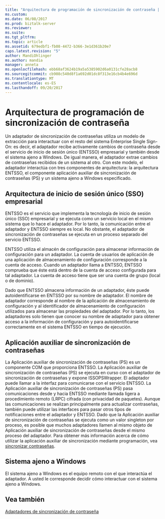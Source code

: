 ```yaml
---
title: "Arquitectura de programación de sincronización de contraseña | Documentos de Microsoft"
ms.custom: 
ms.date: 06/08/2017
ms.prod: biztalk-server
ms.reviewer: 
ms.suite: 
ms.tgt_pltfrm: 
ms.topic: article
ms.assetid: 679edbf1-fb08-4472-b366-3e1d361b20e7
caps.latest.revision: "5"
author: MandiOhlinger
ms.author: mandia
manager: anneta
ms.openlocfilehash: ebb68af3624b19a5a5385902d6a0131cfe28acb8
ms.sourcegitcommit: cb908c540d8f1a692d01dc8f313e16cb4b4e696d
ms.translationtype: MT
ms.contentlocale: es-ES
ms.lasthandoff: 09/20/2017
---
```

# <a name="password-sync-programming-architecture"></a>Arquitectura de programación de sincronización de contraseña
Un adaptador de sincronización de contraseñas utiliza un modelo de extracción para interactuar con el resto del sistema Enterprise Single Sign-On: es decir, el adaptador recibe activamente cambios de contraseña desde el servicio de inicio de sesión único (ENTSSO) empresarial y también desde el sistema ajeno a Windows. De igual manera, el adaptador extrae cambios de contraseñas recibidos de un sistema al otro. Con este modelo, el adaptador interactúa con tres componentes de arquitectura: la arquitectura ENTSSO, el componente aplicación auxiliar de sincronización de contraseñas (PS) y un sistema ajeno a Windows especificado.  
  
## <a name="enterprise-single-sign-on-architecture"></a>Arquitectura de inicio de sesión único (SSO) empresarial  
 ENTSSO es el servicio que implementa la tecnología de inicio de sesión único (SSO) empresarial y se ejecuta como un servicio local en el mismo sistema que lo hace el adaptador. Por lo tanto, la comunicación entre el adaptador y ENTSSO siempre es local. No obstante, el adaptador de sincronización de contraseñas se ejecuta en un proceso separado del servicio ENTSSO.  
  
 ENTSSO utiliza el almacén de configuración para almacenar información de configuración para un adaptador. La cuenta de usuarios de aplicación de una aplicación de almacenamiento de configuración corresponde a la cuenta de acceso. Cuando un adaptador llama a ENTSSO, ENTSSO comprueba que éste está dentro de la cuenta de acceso configurada para tal adaptador. La cuenta de acceso tiene que ser una cuenta de grupo (local o de dominio).  
  
 Dado que ENTSSO almacena información de un adaptador, éste puede autoidentificarse en ENTSSO por su nombre de adaptador. El nombre de adaptador corresponde al nombre de la aplicación de almacenamiento de configuración y al identificador de almacenamiento de configuración utilizados para almacenar las propiedades del adaptador. Por lo tanto, los adaptadores solo tienen que conocer su nombre de adaptador para obtener acceso a la información de configuración y para autoidentificarse correctamente en el sistema ENTSSO en tiempo de ejecución.  
  
## <a name="password-sync-helper"></a>Aplicación auxiliar de sincronización de contraseñas  
 La Aplicación auxiliar de sincronización de contraseñas (PS) es un componente COM que proporciona ENTSSO. La Aplicación auxiliar de sincronización de contraseñas (PS) se ejecuta en curso con el adaptador de sincronización de contraseñas y expone ISSOPSWrapper. El adaptador puede llamar a la interfaz para comunicarse con el servicio ENTSSO. La Aplicación auxiliar de sincronización de contraseñas (PS) pasa comunicaciones desde y hacia ENTSSO mediante llamada ligera a procedimiento remoto (LRPC) cifrada (con privacidad de paquetes). Aunque las comunicaciones se realizan principalmente para actualizar contraseñas, también puede utilizar las interfaces para pasar otros tipos de notificaciones entre el adaptador y ENTSSO. Dado que la Aplicación auxiliar de sincronización de contraseñas se ejecuta como un valor singleton por proceso, es posible que muchos adaptadores llamen al mismo objeto de Aplicación auxiliar de sincronización de contraseñas desde el mismo proceso del adaptador. Para obtener más información acerca de cómo utilizar la aplicación auxiliar de sincronización mediante programación, vea [sincronizar contraseñas](../core/synchronizing-passwords.md).  
  
## <a name="non-windows-system"></a>Sistema ajeno a Windows  
 El sistema ajeno a Windows es el equipo remoto con el que interactúa el adaptador. A usted le corresponde decidir cómo interactuar con el sistema ajeno a Windows.  
  
## <a name="see-also"></a>Vea también  
 [Adaptadores de sincronización de contraseña](../core/password-sync-adapters.md)